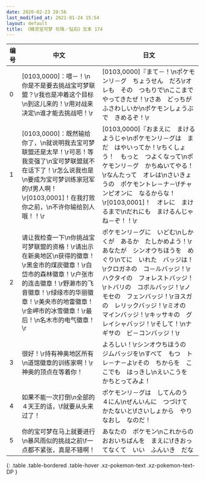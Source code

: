```yaml
---
date: 2020-02-23 20:56
last_modified_at: 2021-01-24 15:54
layout: default
title: 《精灵宝可梦 珍珠／钻石》文本 174
---
```

| 编号 | 中文 | 日文 |
| ---- | ---- | ---- |
| 0 | [0103,0000]：喂－！\n你是不是要去挑战宝可梦联盟？\r我也是冲着这个目标\n到这儿来的！\r用对战来决定\n谁才能去挑战吧！\r | [0103,0000]『まて－！\nポケモンリ－グ　ちょうせん　だろ\rオレも　その　つもりで\nここまで　やってきたぜ！\rさあ　どっちが　ふさわしいか\nポケモンしょうぶで　きめるぞ！\r |
| 1 | [0103,0000]：既然输给你了，\n就说明我去宝可梦联盟还是太早！\r可恶！等我变强了\n宝可梦联盟就不在话下了！\r怎么说我也是\n要成为宝可梦训练家冠军的\f男人啊！\r[0103,0001]！在我打败你之前，\n不许你输给别人哦！！\r | [0103,0000]『おまえに　まけるようじゃ\nポケモンリ－グは　まだ　はやいってか！\rちくしょう！　もっと　つよくなって\nポケモンリ－グ　かちぬいてやる！\rなんたって　オレは\nさいきょうの　ポケモントレ－ナ－\fチャンピオンに　なるからな！\r[0103,0001]！　オレに　まけるまで\nだれにも　まけるんじゃね－ぞ！！\r |
| 2 | 请让我检查一下\n你挑战宝可梦联盟的资格！\r请出示在新奥地区\n获得的徽章！\r黑金市的煤炭徽章！\r白岱市的森林徽章！\r户张市的连击徽章！\r野濑市的飞音徽章！\r绿缘市的华丽徽章！\r美央市的地雷徽章！\r金岬市的冰雪徽章！\r最后！\n名木市的电气徽章！\r | ポケモンリ－グに　いどむ\nしかくが　あるか　たしかめよう！\rあなたが　シンオウちほうを　めぐり\nてに　いれた　バッジは！\rクロガネの　コ－ルバッジ！\rハクタイの　フォレストバッジ！\rトバリの　コボルバッジ！\rノモセの　フェンバッジ！\rヨスガの　レリックバッジ！\rミオの　マインバッジ！\rキッサキの　グレイシャバッジ！\rそして！\nナギサの　ビ－コンバッジ！\r |
| 3 | 很好！\r持有神奥地区所有\n道馆徽章的训练家啊！\r神奥的顶点在等着你！ | よろしい！\rシンオウちほうの　ジムバッジを\nすべて　もつ　トレ－ナ－よ\rその　ちからを　ここでも　はっきし\nえいこうを　かちとってみよ！ |
| 4 | 如果不能一次打倒\n全部的４天王的话，\f就要从头来过了！ | ポケモンリ－グは　してんのう　４にん\nぜんいんに　つづけて　かたないと\fさいしょから　やりなおし　なのだ！ |
| 5 | 你的宝可梦在马上就要进行\n暴风雨似的挑战之前\f一点都不紧张，真是不错啊！ | あなたの　ポケモン\nこれからの　おおいちばんを　まえに\fきおってなくて　いい　ふんいき　だな |
{: .table .table-bordered .table-hover .xz-pokemon-text .xz-pokemon-text-DP }